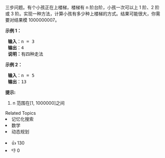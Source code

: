 <p>三步问题。有个小孩正在上楼梯，楼梯有 n 阶台阶，小孩一次可以上 1 阶、2 阶或 3 阶。实现一种方法，计算小孩有多少种上楼梯的方式。结果可能很大，你需要对结果模 1000000007。</p>

<p><strong>示例 1：</strong></p>

<pre>
<strong> 输入</strong>：n = 3 
<strong> 输出</strong>：4
<strong> 说明：</strong>有四种走法
</pre>

<p><strong>示例 2：</strong></p>

<pre>
<strong> 输入</strong>：n = 5
<strong> 输出</strong>：13
</pre>

<p><strong>提示:</strong></p>

<ol> 
 <li>n 范围在[1, 1000000]之间</li> 
</ol>

<div><div>Related Topics</div><div><li>记忆化搜索</li><li>数学</li><li>动态规划</li></div></div><br><div><li>👍 130</li><li>👎 0</li></div>